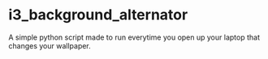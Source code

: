 # i3_background_alternator
A simple python script made to run everytime you open up your laptop that changes your wallpaper.
